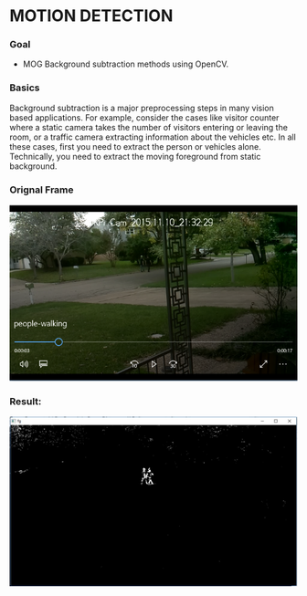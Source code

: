 <h1>MOTION DETECTION</h1>
<h3>Goal</h3>
<ul><li>MOG Background subtraction methods using OpenCV.</li></ul>
<h3>Basics</h3>
<p>Background subtraction is a major preprocessing steps in many vision based applications. For example, consider the cases like visitor counter where a static camera takes the number of visitors entering or leaving the room, or a traffic camera extracting information about the vehicles etc. In all these cases, first you need to extract the person or vehicles alone. Technically, you need to extract the moving foreground from static background.
</p>
<h3>Orignal Frame</h3>
<p align="center">
  <img src="https://github.com/Akriti31/Motion-Detection/blob/master/main.PNG"/>
</p>
<h3>Result:</h3>
<p align="center">
  <img src="https://github.com/Akriti31/Motion-Detection/blob/master/pic2.PNG"/>
</p>
